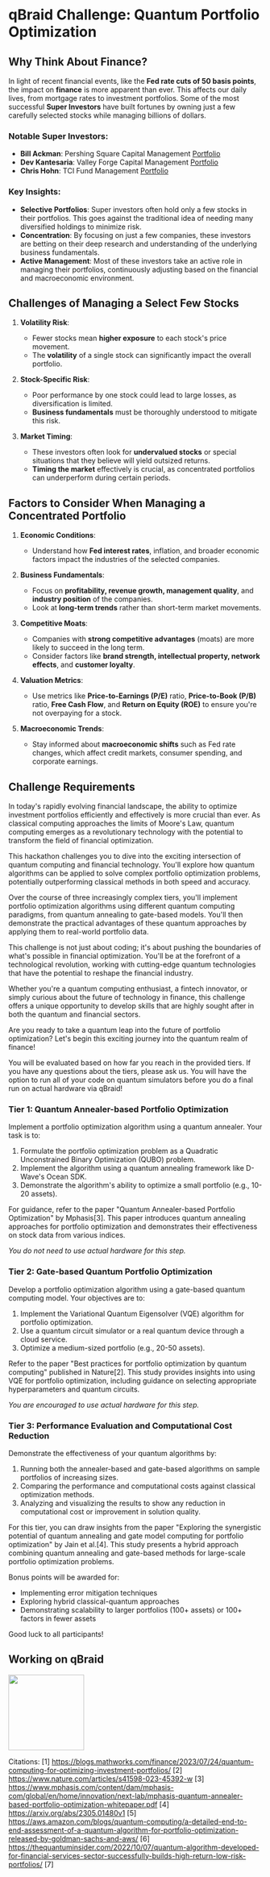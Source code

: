 # qBraid Challenge: Quantum Portfolio Optimization

## Why Think About Finance?

In light of recent financial events, like the **Fed rate cuts of 50 basis points**, the impact on **finance** is more apparent than ever. This affects our daily lives, from mortgage rates to investment portfolios. Some of the most successful **Super Investors** have built fortunes by owning just a few carefully selected stocks while managing billions of dollars. 

### Notable Super Investors:
- **Bill Ackman**: Pershing Square Capital Management [Portfolio](https://whalewisdom.com/filer/pershing-square-capital-management-l-p)
- **Dev Kantesaria**: Valley Forge Capital Management [Portfolio](https://whalewisdom.com/filer/valley-forge-advisors-llc)
- **Chris Hohn**: TCI Fund Management [Portfolio](https://whalewisdom.com/filer/childrens-investment-fund-management-uk-llp)

### Key Insights:
- **Selective Portfolios**: Super investors often hold only a few stocks in their portfolios. This goes against the traditional idea of needing many diversified holdings to minimize risk.
- **Concentration**: By focusing on just a few companies, these investors are betting on their deep research and understanding of the underlying business fundamentals.
- **Active Management**: Most of these investors take an active role in managing their portfolios, continuously adjusting based on the financial and macroeconomic environment.

## Challenges of Managing a Select Few Stocks
1. **Volatility Risk**:
   - Fewer stocks mean **higher exposure** to each stock's price movement.
   - The **volatility** of a single stock can significantly impact the overall portfolio.
   
2. **Stock-Specific Risk**:
   - Poor performance by one stock could lead to large losses, as diversification is limited.
   - **Business fundamentals** must be thoroughly understood to mitigate this risk.

3. **Market Timing**:
   - These investors often look for **undervalued stocks** or special situations that they believe will yield outsized returns.
   - **Timing the market** effectively is crucial, as concentrated portfolios can underperform during certain periods.

## Factors to Consider When Managing a Concentrated Portfolio
1. **Economic Conditions**:
   - Understand how **Fed interest rates**, inflation, and broader economic factors impact the industries of the selected companies.
   
2. **Business Fundamentals**:
   - Focus on **profitability, revenue growth, management quality**, and **industry position** of the companies.
   - Look at **long-term trends** rather than short-term market movements.

3. **Competitive Moats**:
   - Companies with **strong competitive advantages** (moats) are more likely to succeed in the long term.
   - Consider factors like **brand strength, intellectual property, network effects**, and **customer loyalty**.

4. **Valuation Metrics**:
   - Use metrics like **Price-to-Earnings (P/E)** ratio, **Price-to-Book (P/B)** ratio, **Free Cash Flow**, and **Return on Equity (ROE)** to ensure you're not overpaying for a stock.

5. **Macroeconomic Trends**:
   - Stay informed about **macroeconomic shifts** such as Fed rate changes, which affect credit markets, consumer spending, and corporate earnings.

## Challenge Requirements

In today's rapidly evolving financial landscape, the ability to optimize investment portfolios efficiently and effectively is more crucial than ever. As classical computing approaches the limits of Moore's Law, quantum computing emerges as a revolutionary technology with the potential to transform the field of financial optimization.

This hackathon challenges you to dive into the exciting intersection of quantum computing and financial technology. You'll explore how quantum algorithms can be applied to solve complex portfolio optimization problems, potentially outperforming classical methods in both speed and accuracy.

Over the course of three increasingly complex tiers, you'll implement portfolio optimization algorithms using different quantum computing paradigms, from quantum annealing to gate-based models. You'll then demonstrate the practical advantages of these quantum approaches by applying them to real-world portfolio data.

This challenge is not just about coding; it's about pushing the boundaries of what's possible in financial optimization. You'll be at the forefront of a technological revolution, working with cutting-edge quantum technologies that have the potential to reshape the financial industry.

Whether you're a quantum computing enthusiast, a fintech innovator, or simply curious about the future of technology in finance, this challenge offers a unique opportunity to develop skills that are highly sought after in both the quantum and financial sectors.

Are you ready to take a quantum leap into the future of portfolio optimization? Let's begin this exciting journey into the quantum realm of finance!



You will be evaluated based on how far you reach in the provided tiers. If you have any questions about the tiers, please ask us. You will have the option to run all of your code on quantum simulators before you do a final run on actual hardware via qBraid!

### Tier 1: Quantum Annealer-based Portfolio Optimization

Implement a portfolio optimization algorithm using a quantum annealer. Your task is to:

1. Formulate the portfolio optimization problem as a Quadratic Unconstrained Binary Optimization (QUBO) problem.
2. Implement the algorithm using a quantum annealing framework like D-Wave's Ocean SDK.
3. Demonstrate the algorithm's ability to optimize a small portfolio (e.g., 10-20 assets).

For guidance, refer to the paper "Quantum Annealer-based Portfolio Optimization" by Mphasis[3]. This paper introduces quantum annealing approaches for portfolio optimization and demonstrates their effectiveness on stock data from various indices.

*You do not need to use actual hardware for this step.*

### Tier 2: Gate-based Quantum Portfolio Optimization

Develop a portfolio optimization algorithm using a gate-based quantum computing model. Your objectives are to:

1. Implement the Variational Quantum Eigensolver (VQE) algorithm for portfolio optimization.
2. Use a quantum circuit simulator or a real quantum device through a cloud service.
3. Optimize a medium-sized portfolio (e.g., 20-50 assets).

Refer to the paper "Best practices for portfolio optimization by quantum computing" published in Nature[2]. This study provides insights into using VQE for portfolio optimization, including guidance on selecting appropriate hyperparameters and quantum circuits.

*You are encouraged to use actual hardware for this step.*

### Tier 3: Performance Evaluation and Computational Cost Reduction

Demonstrate the effectiveness of your quantum algorithms by:

1. Running both the annealer-based and gate-based algorithms on sample portfolios of increasing sizes.
2. Comparing the performance and computational costs against classical optimization methods.
3. Analyzing and visualizing the results to show any reduction in computational cost or improvement in solution quality.

For this tier, you can draw insights from the paper "Exploring the synergistic potential of quantum annealing and gate model computing for portfolio optimization" by Jain et al.[4]. This study presents a hybrid approach combining quantum annealing and gate-based methods for large-scale portfolio optimization problems.

Bonus points will be awarded for:
- Implementing error mitigation techniques
- Exploring hybrid classical-quantum approaches
- Demonstrating scalability to larger portfolios (100+ assets) or 100+ factors in fewer assets

Good luck to all participants!

## Working on qBraid

[<img src="https://qbraid-static.s3.amazonaws.com/logos/Launch_on_qBraid_white.png" width="150">](https://account.qbraid.com?gitHubUrl=https://github.com/qbraid/nyc-haq-qbraid.git)



Citations:
[1] https://blogs.mathworks.com/finance/2023/07/24/quantum-computing-for-optimizing-investment-portfolios/
[2] https://www.nature.com/articles/s41598-023-45392-w
[3] https://www.mphasis.com/content/dam/mphasis-com/global/en/home/innovation/next-lab/mphasis-quantum-annealer-based-portfolio-optimization-whitepaper.pdf
[4] https://arxiv.org/abs/2305.01480v1
[5] https://aws.amazon.com/blogs/quantum-computing/a-detailed-end-to-end-assessment-of-a-quantum-algorithm-for-portfolio-optimization-released-by-goldman-sachs-and-aws/
[6] https://thequantuminsider.com/2022/10/07/quantum-algorithm-developed-for-financial-services-sector-successfully-builds-high-return-low-risk-portfolios/
[7] 
